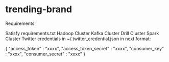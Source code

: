 # trending-brand

Requirements:

Satisfy requirements.txt
Hadoop Cluster
Kafka Cluster
Drill Cluster
Spark Cluster
Twitter credentials in ~/.twitter_credential.json in next format:

{
"access_token" : "xxxx",
"access_token_secret" : "xxxx",
"consumer_key" :  "xxxx",
"consumer_secret" : "xxxx"
}

